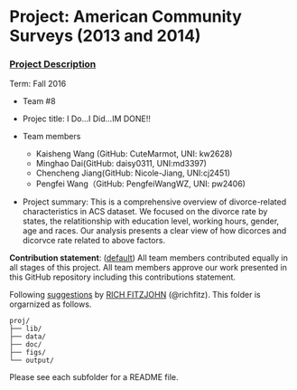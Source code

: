 # Project: American Community Surveys (2013 and 2014)
### [Project Description](doc/Project1_desc.md)

Term: Fall 2016

+ Team #8
+ Projec title: I Do...I Did...IM DONE!!
+ Team members
	+ Kaisheng Wang (GitHub: CuteMarmot, UNI: kw2628)
	+ Minghao Dai(GitHub: daisy0311, UNI:md3397)
	+ Chencheng Jiang(GitHub: Nicole-Jiang, UNI:cj2451)
	+ Pengfei Wang（GitHub: PengfeiWangWZ, UNI: pw2406)
	
+ Project summary: This is a comprehensive overview of divorce-related characteristics in ACS dataset. We focused on the divorce rate by states, the relatitionship with education level, working hours, gender, age and races. Our analysis presents a clear view of how dicorces and dicorvce rate related to above factors.
	
**Contribution statement**: ([default](doc/a_note_on_contributions.md)) All team members contributed equally in all stages of this project. All team members approve our work presented in this GitHub repository including this contributions statement. 

Following [suggestions](http://nicercode.github.io/blog/2013-04-05-projects/) by [RICH FITZJOHN](http://nicercode.github.io/about/#Team) (@richfitz). This folder is orgarnized as follows.

```
proj/
├── lib/
├── data/
├── doc/
├── figs/
└── output/
```

Please see each subfolder for a README file.

